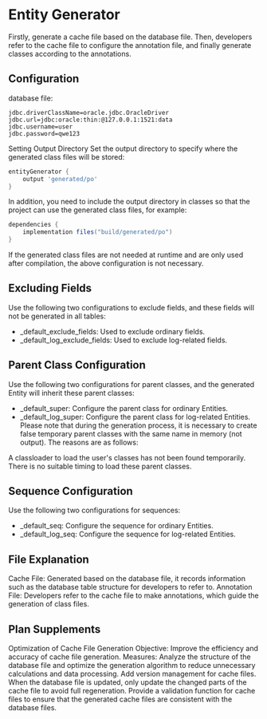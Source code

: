 # Entity Generator
Firstly, generate a cache file based on the database file. Then, developers refer to the cache file to configure the annotation file, and finally generate classes according to the annotations.

## Configuration
database file:
```properties
jdbc.driverClassName=oracle.jdbc.OracleDriver
jdbc.url=jdbc:oracle:thin:@127.0.0.1:1521:data
jdbc.username=user
jdbc.password=qwe123
```

Setting Output Directory
Set the output directory to specify where the generated class files will be stored:
```groovy
entityGenerator {
	output 'generated/po'
}
```
In addition, you need to include the output directory in classes so that the project can use the generated class files, for example:
```groovy
dependencies {
    implementation files("build/generated/po")
}
```
If the generated class files are not needed at runtime and are only used after compilation, the above configuration is not necessary.

## Excluding Fields
Use the following two configurations to exclude fields, and these fields will not be generated in all tables:
- _default_exclude_fields: Used to exclude ordinary fields.
- _default_log_exclude_fields: Used to exclude log-related fields.

## Parent Class Configuration
Use the following two configurations for parent classes, and the generated Entity will inherit these parent classes:
- _default_super: Configure the parent class for ordinary Entities.
- _default_log_super: Configure the parent class for log-related Entities.
Please note that during the generation process, it is necessary to create false temporary parent classes with the same name in memory (not output). The reasons are as follows:

A classloader to load the user's classes has not been found temporarily.
There is no suitable timing to load these parent classes.
## Sequence Configuration
Use the following two configurations for sequences:
- _default_seq: Configure the sequence for ordinary Entities.
- _default_log_seq: Configure the sequence for log-related Entities.

## File Explanation
Cache File: Generated based on the database file, it records information such as the database table structure for developers to refer to.
Annotation File: Developers refer to the cache file to make annotations, which guide the generation of class files.

## Plan Supplements
Optimization of Cache File Generation
Objective: Improve the efficiency and accuracy of cache file generation.
Measures:
Analyze the structure of the database file and optimize the generation algorithm to reduce unnecessary calculations and data processing.
Add version management for cache files. When the database file is updated, only update the changed parts of the cache file to avoid full regeneration.
Provide a validation function for cache files to ensure that the generated cache files are consistent with the database files.
